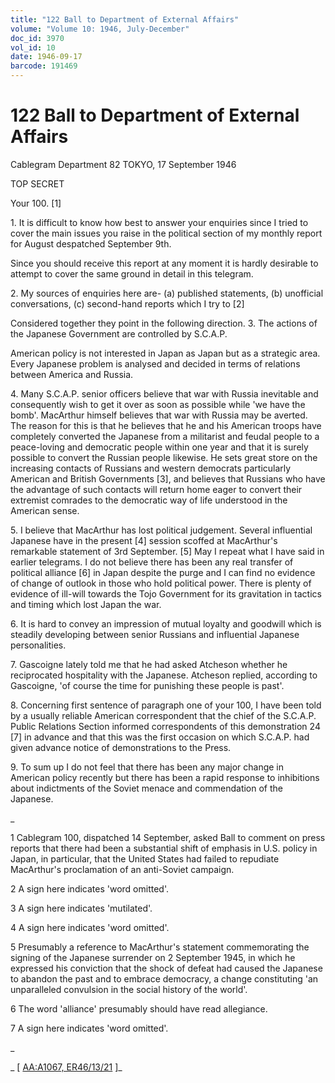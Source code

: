 ```yaml
---
title: "122 Ball to Department of External Affairs"
volume: "Volume 10: 1946, July-December"
doc_id: 3970
vol_id: 10
date: 1946-09-17
barcode: 191469
---
```


# 122 Ball to Department of External Affairs

Cablegram Department 82 TOKYO, 17 September 1946

TOP SECRET

Your 100. [1]

1\. It is difficult to know how best to answer your enquiries since I tried to cover the main issues you raise in the political section of my monthly report for August despatched September 9th.

Since you should receive this report at any moment it is hardly desirable to attempt to cover the same ground in detail in this telegram.

2\. My sources of enquiries here are- (a) published statements, (b) unofficial conversations, (c) second-hand reports which I try to [2]

Considered together they point in the following direction. 3. The actions of the Japanese Government are controlled by S.C.A.P.

American policy is not interested in Japan as Japan but as a strategic area. Every Japanese problem is analysed and decided in terms of relations between America and Russia.

4\. Many S.C.A.P. senior officers believe that war with Russia inevitable and consequently wish to get it over as soon as possible while 'we have the bomb'. MacArthur himself believes that war with Russia may be averted. The reason for this is that he believes that he and his American troops have completely converted the Japanese from a militarist and feudal people to a peace-loving and democratic people within one year and that it is surely possible to convert the Russian people likewise. He sets great store on the increasing contacts of Russians and western democrats particularly American and British Governments [3], and believes that Russians who have the advantage of such contacts will return home eager to convert their extremist comrades to the democratic way of life understood in the American sense.

5\. I believe that MacArthur has lost political judgement. Several influential Japanese have in the present [4] session scoffed at MacArthur's remarkable statement of 3rd September. [5] May I repeat what I have said in earlier telegrams. I do not believe there has been any real transfer of political alliance [6] in Japan despite the purge and I can find no evidence of change of outlook in those who hold political power. There is plenty of evidence of ill-will towards the Tojo Government for its gravitation in tactics and timing which lost Japan the war.

6\. It is hard to convey an impression of mutual loyalty and goodwill which is steadily developing between senior Russians and influential Japanese personalities.

7\. Gascoigne lately told me that he had asked Atcheson whether he reciprocated hospitality with the Japanese. Atcheson replied, according to Gascoigne, 'of course the time for punishing these people is past'.

8\. Concerning first sentence of paragraph one of your 100, I have been told by a usually reliable American correspondent that the chief of the S.C.A.P. Public Relations Section informed correspondents of this demonstration 24 [7] in advance and that this was the first occasion on which S.C.A.P. had given advance notice of demonstrations to the Press.

9\. To sum up I do not feel that there has been any major change in American policy recently but there has been a rapid response to inhibitions about indictments of the Soviet menace and commendation of the Japanese.

_

1 Cablegram 100, dispatched 14 September, asked Ball to comment on press reports that there had been a substantial shift of emphasis in U.S. policy in Japan, in particular, that the United States had failed to repudiate MacArthur's proclamation of an anti-Soviet campaign.

2 A sign here indicates 'word omitted'.

3 A sign here indicates 'mutilated'.

4 A sign here indicates 'word omitted'.

5 Presumably a reference to MacArthur's statement commemorating the signing of the Japanese surrender on 2 September 1945, in which he expressed his conviction that the shock of defeat had caused the Japanese to abandon the past and to embrace democracy, a change constituting 'an unparalleled convulsion in the social history of the world'.

6 The word 'alliance' presumably should have read allegiance.

7 A sign here indicates 'word omitted'.

_

_ [ [AA:A1067, ER46/13/21](http://www.naa.gov.au/cgi-bin/Search?O=I&Number=191469) ]_
